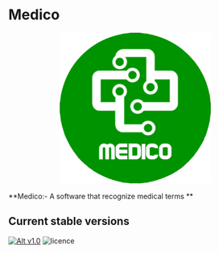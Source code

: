 # Medico
<p align="center">
  <img width="300" height="300" src="/img/medico_round.png">
</p>

**Medico:- A software that recognize medical terms **

## Current stable versions
[![Alt v1.0](https://img.shields.io/badge/release--1.0-ok-green.svg)](https://github.com/pranayteaches/Speech_recognition/releases/tag/1.0)  ![licence](https://img.shields.io/github/license/mashape/apistatus.svg)

